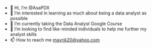 - 👋 Hi, I’m @AsaPDX
- 👀 I’m interested in learning as much about being a data analyst as possible
- 🌱 I’m currently taking the Data Analyst Google Course 
- 💞️ I’m looking to find like-minded individuals to help me further my analyst skills
- 📫 How to reach me mavrik20@yahoo.com

<!---
AsaPDX/AsaPDX is a ✨ special ✨ repository because its `README.md` (this file) appears on your GitHub profile.
You can click the Preview link to take a look at your changes.
--->
